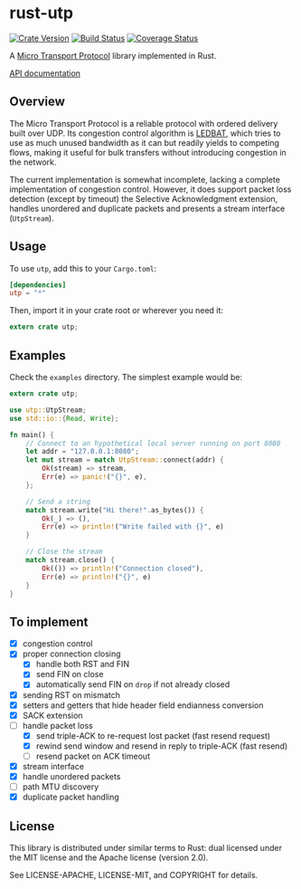 # rust-utp

[![Crate Version](https://img.shields.io/crates/v/utp.svg?style=flat)](https://crates.io/crates/utp)
[![Build Status](https://img.shields.io/travis/meqif/rust-utp.svg?style=flat)](http://travis-ci.org/meqif/rust-utp)
[![Coverage Status](https://img.shields.io/coveralls/meqif/rust-utp.svg?style=flat)](https://coveralls.io/r/meqif/rust-utp?branch=master)

A [Micro Transport Protocol](http://www.bittorrent.org/beps/bep_0029.html)
library implemented in Rust.

[API documentation](http://meqif.github.io/rust-utp/)

## Overview

The Micro Transport Protocol is a reliable protocol with ordered delivery built
over UDP. Its congestion control algorithm is
[LEDBAT](http://tools.ietf.org/html/rfc6817), which tries to use as much unused
bandwidth as it can but readily yields to competing flows, making it useful for
bulk transfers without introducing congestion in the network.

The current implementation is somewhat incomplete, lacking a complete implementation of congestion
control. However, it does support packet loss detection (except by timeout) the
Selective Acknowledgment extension, handles unordered and duplicate packets and
presents a stream interface (`UtpStream`).

## Usage

To use `utp`, add this to your `Cargo.toml`:

```toml
[dependencies]
utp = "*"
```

Then, import it in your crate root or wherever you need it:

```rust
extern crate utp;
```

## Examples

Check the `examples` directory. The simplest example would be:

```rust
extern crate utp;

use utp::UtpStream;
use std::io::{Read, Write};

fn main() {
    // Connect to an hypothetical local server running on port 8080
    let addr = "127.0.0.1:8080";
    let mut stream = match UtpStream::connect(addr) {
        Ok(stream) => stream,
        Err(e) => panic!("{}", e),
    };

    // Send a string
    match stream.write("Hi there!".as_bytes()) {
        Ok(_) => (),
        Err(e) => println!("Write failed with {}", e)
    }

    // Close the stream
    match stream.close() {
        Ok(()) => println!("Connection closed"),
        Err(e) => println!("{}", e)
    }
}
```

## To implement

- [x] congestion control
- [x] proper connection closing
    - [x] handle both RST and FIN
    - [x] send FIN on close
    - [x] automatically send FIN on `drop` if not already closed
- [x] sending RST on mismatch
- [x] setters and getters that hide header field endianness conversion
- [x] SACK extension
- [ ] handle packet loss
    - [x] send triple-ACK to re-request lost packet (fast resend request)
    - [x] rewind send window and resend in reply to triple-ACK (fast resend)
    - [ ] resend packet on ACK timeout
- [x] stream interface
- [x] handle unordered packets
- [ ] path MTU discovery
- [x] duplicate packet handling

## License

This library is distributed under similar terms to Rust: dual licensed under the MIT license and the Apache license (version 2.0).

See LICENSE-APACHE, LICENSE-MIT, and COPYRIGHT for details.
